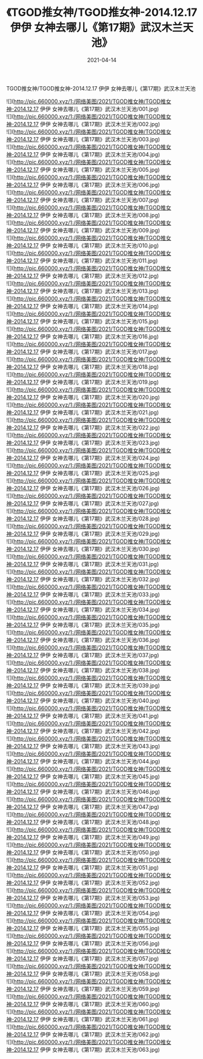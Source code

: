 ﻿---
layout: post
title:  《TGOD推女神/TGOD推女神-2014.12.17 伊伊 女神去哪儿《第17期》武汉木兰天池》
date:   2021-04-14
img: http://pic.660000.xyz/1:/网络美图/2021/TGOD推女神/TGOD推女神-2014.12.17 伊伊 女神去哪儿《第17期》武汉木兰天池/000.jpg
categories: [美女, 清纯, 唯美]
---

TGOD推女神/TGOD推女神-2014.12.17 伊伊 女神去哪儿《第17期》武汉木兰天池

 ![](http://pic.660000.xyz/1:/网络美图/2021/TGOD推女神/TGOD推女神-2014.12.17 伊伊 女神去哪儿《第17期》武汉木兰天池/001.jpg) <br>![](http://pic.660000.xyz/1:/网络美图/2021/TGOD推女神/TGOD推女神-2014.12.17 伊伊 女神去哪儿《第17期》武汉木兰天池/002.jpg) <br>![](http://pic.660000.xyz/1:/网络美图/2021/TGOD推女神/TGOD推女神-2014.12.17 伊伊 女神去哪儿《第17期》武汉木兰天池/003.jpg) <br>![](http://pic.660000.xyz/1:/网络美图/2021/TGOD推女神/TGOD推女神-2014.12.17 伊伊 女神去哪儿《第17期》武汉木兰天池/004.jpg) <br>![](http://pic.660000.xyz/1:/网络美图/2021/TGOD推女神/TGOD推女神-2014.12.17 伊伊 女神去哪儿《第17期》武汉木兰天池/005.jpg) <br>![](http://pic.660000.xyz/1:/网络美图/2021/TGOD推女神/TGOD推女神-2014.12.17 伊伊 女神去哪儿《第17期》武汉木兰天池/006.jpg) <br>![](http://pic.660000.xyz/1:/网络美图/2021/TGOD推女神/TGOD推女神-2014.12.17 伊伊 女神去哪儿《第17期》武汉木兰天池/007.jpg) <br>![](http://pic.660000.xyz/1:/网络美图/2021/TGOD推女神/TGOD推女神-2014.12.17 伊伊 女神去哪儿《第17期》武汉木兰天池/008.jpg) <br>![](http://pic.660000.xyz/1:/网络美图/2021/TGOD推女神/TGOD推女神-2014.12.17 伊伊 女神去哪儿《第17期》武汉木兰天池/009.jpg) <br>![](http://pic.660000.xyz/1:/网络美图/2021/TGOD推女神/TGOD推女神-2014.12.17 伊伊 女神去哪儿《第17期》武汉木兰天池/010.jpg) <br>![](http://pic.660000.xyz/1:/网络美图/2021/TGOD推女神/TGOD推女神-2014.12.17 伊伊 女神去哪儿《第17期》武汉木兰天池/011.jpg) <br>![](http://pic.660000.xyz/1:/网络美图/2021/TGOD推女神/TGOD推女神-2014.12.17 伊伊 女神去哪儿《第17期》武汉木兰天池/012.jpg) <br>![](http://pic.660000.xyz/1:/网络美图/2021/TGOD推女神/TGOD推女神-2014.12.17 伊伊 女神去哪儿《第17期》武汉木兰天池/013.jpg) <br>![](http://pic.660000.xyz/1:/网络美图/2021/TGOD推女神/TGOD推女神-2014.12.17 伊伊 女神去哪儿《第17期》武汉木兰天池/014.jpg) <br>![](http://pic.660000.xyz/1:/网络美图/2021/TGOD推女神/TGOD推女神-2014.12.17 伊伊 女神去哪儿《第17期》武汉木兰天池/015.jpg) <br>![](http://pic.660000.xyz/1:/网络美图/2021/TGOD推女神/TGOD推女神-2014.12.17 伊伊 女神去哪儿《第17期》武汉木兰天池/016.jpg) <br>![](http://pic.660000.xyz/1:/网络美图/2021/TGOD推女神/TGOD推女神-2014.12.17 伊伊 女神去哪儿《第17期》武汉木兰天池/017.jpg) <br>![](http://pic.660000.xyz/1:/网络美图/2021/TGOD推女神/TGOD推女神-2014.12.17 伊伊 女神去哪儿《第17期》武汉木兰天池/018.jpg) <br>![](http://pic.660000.xyz/1:/网络美图/2021/TGOD推女神/TGOD推女神-2014.12.17 伊伊 女神去哪儿《第17期》武汉木兰天池/019.jpg) <br>![](http://pic.660000.xyz/1:/网络美图/2021/TGOD推女神/TGOD推女神-2014.12.17 伊伊 女神去哪儿《第17期》武汉木兰天池/020.jpg) <br>![](http://pic.660000.xyz/1:/网络美图/2021/TGOD推女神/TGOD推女神-2014.12.17 伊伊 女神去哪儿《第17期》武汉木兰天池/021.jpg) <br>![](http://pic.660000.xyz/1:/网络美图/2021/TGOD推女神/TGOD推女神-2014.12.17 伊伊 女神去哪儿《第17期》武汉木兰天池/022.jpg) <br>![](http://pic.660000.xyz/1:/网络美图/2021/TGOD推女神/TGOD推女神-2014.12.17 伊伊 女神去哪儿《第17期》武汉木兰天池/023.jpg) <br>![](http://pic.660000.xyz/1:/网络美图/2021/TGOD推女神/TGOD推女神-2014.12.17 伊伊 女神去哪儿《第17期》武汉木兰天池/024.jpg) <br>![](http://pic.660000.xyz/1:/网络美图/2021/TGOD推女神/TGOD推女神-2014.12.17 伊伊 女神去哪儿《第17期》武汉木兰天池/025.jpg) <br>![](http://pic.660000.xyz/1:/网络美图/2021/TGOD推女神/TGOD推女神-2014.12.17 伊伊 女神去哪儿《第17期》武汉木兰天池/026.jpg) <br>![](http://pic.660000.xyz/1:/网络美图/2021/TGOD推女神/TGOD推女神-2014.12.17 伊伊 女神去哪儿《第17期》武汉木兰天池/027.jpg) <br>![](http://pic.660000.xyz/1:/网络美图/2021/TGOD推女神/TGOD推女神-2014.12.17 伊伊 女神去哪儿《第17期》武汉木兰天池/028.jpg) <br>![](http://pic.660000.xyz/1:/网络美图/2021/TGOD推女神/TGOD推女神-2014.12.17 伊伊 女神去哪儿《第17期》武汉木兰天池/029.jpg) <br>![](http://pic.660000.xyz/1:/网络美图/2021/TGOD推女神/TGOD推女神-2014.12.17 伊伊 女神去哪儿《第17期》武汉木兰天池/030.jpg) <br>![](http://pic.660000.xyz/1:/网络美图/2021/TGOD推女神/TGOD推女神-2014.12.17 伊伊 女神去哪儿《第17期》武汉木兰天池/031.jpg) <br>![](http://pic.660000.xyz/1:/网络美图/2021/TGOD推女神/TGOD推女神-2014.12.17 伊伊 女神去哪儿《第17期》武汉木兰天池/032.jpg) <br>![](http://pic.660000.xyz/1:/网络美图/2021/TGOD推女神/TGOD推女神-2014.12.17 伊伊 女神去哪儿《第17期》武汉木兰天池/033.jpg) <br>![](http://pic.660000.xyz/1:/网络美图/2021/TGOD推女神/TGOD推女神-2014.12.17 伊伊 女神去哪儿《第17期》武汉木兰天池/034.jpg) <br>![](http://pic.660000.xyz/1:/网络美图/2021/TGOD推女神/TGOD推女神-2014.12.17 伊伊 女神去哪儿《第17期》武汉木兰天池/035.jpg) <br>![](http://pic.660000.xyz/1:/网络美图/2021/TGOD推女神/TGOD推女神-2014.12.17 伊伊 女神去哪儿《第17期》武汉木兰天池/036.jpg) <br>![](http://pic.660000.xyz/1:/网络美图/2021/TGOD推女神/TGOD推女神-2014.12.17 伊伊 女神去哪儿《第17期》武汉木兰天池/037.jpg) <br>![](http://pic.660000.xyz/1:/网络美图/2021/TGOD推女神/TGOD推女神-2014.12.17 伊伊 女神去哪儿《第17期》武汉木兰天池/038.jpg) <br>![](http://pic.660000.xyz/1:/网络美图/2021/TGOD推女神/TGOD推女神-2014.12.17 伊伊 女神去哪儿《第17期》武汉木兰天池/039.jpg) <br>![](http://pic.660000.xyz/1:/网络美图/2021/TGOD推女神/TGOD推女神-2014.12.17 伊伊 女神去哪儿《第17期》武汉木兰天池/040.jpg) <br>![](http://pic.660000.xyz/1:/网络美图/2021/TGOD推女神/TGOD推女神-2014.12.17 伊伊 女神去哪儿《第17期》武汉木兰天池/041.jpg) <br>![](http://pic.660000.xyz/1:/网络美图/2021/TGOD推女神/TGOD推女神-2014.12.17 伊伊 女神去哪儿《第17期》武汉木兰天池/042.jpg) <br>![](http://pic.660000.xyz/1:/网络美图/2021/TGOD推女神/TGOD推女神-2014.12.17 伊伊 女神去哪儿《第17期》武汉木兰天池/043.jpg) <br>![](http://pic.660000.xyz/1:/网络美图/2021/TGOD推女神/TGOD推女神-2014.12.17 伊伊 女神去哪儿《第17期》武汉木兰天池/044.jpg) <br>![](http://pic.660000.xyz/1:/网络美图/2021/TGOD推女神/TGOD推女神-2014.12.17 伊伊 女神去哪儿《第17期》武汉木兰天池/045.jpg) <br>![](http://pic.660000.xyz/1:/网络美图/2021/TGOD推女神/TGOD推女神-2014.12.17 伊伊 女神去哪儿《第17期》武汉木兰天池/046.jpg) <br>![](http://pic.660000.xyz/1:/网络美图/2021/TGOD推女神/TGOD推女神-2014.12.17 伊伊 女神去哪儿《第17期》武汉木兰天池/047.jpg) <br>![](http://pic.660000.xyz/1:/网络美图/2021/TGOD推女神/TGOD推女神-2014.12.17 伊伊 女神去哪儿《第17期》武汉木兰天池/048.jpg) <br>![](http://pic.660000.xyz/1:/网络美图/2021/TGOD推女神/TGOD推女神-2014.12.17 伊伊 女神去哪儿《第17期》武汉木兰天池/049.jpg) <br>![](http://pic.660000.xyz/1:/网络美图/2021/TGOD推女神/TGOD推女神-2014.12.17 伊伊 女神去哪儿《第17期》武汉木兰天池/050.jpg) <br>![](http://pic.660000.xyz/1:/网络美图/2021/TGOD推女神/TGOD推女神-2014.12.17 伊伊 女神去哪儿《第17期》武汉木兰天池/051.jpg) <br>![](http://pic.660000.xyz/1:/网络美图/2021/TGOD推女神/TGOD推女神-2014.12.17 伊伊 女神去哪儿《第17期》武汉木兰天池/052.jpg) <br>![](http://pic.660000.xyz/1:/网络美图/2021/TGOD推女神/TGOD推女神-2014.12.17 伊伊 女神去哪儿《第17期》武汉木兰天池/053.jpg) <br>![](http://pic.660000.xyz/1:/网络美图/2021/TGOD推女神/TGOD推女神-2014.12.17 伊伊 女神去哪儿《第17期》武汉木兰天池/054.jpg) <br>![](http://pic.660000.xyz/1:/网络美图/2021/TGOD推女神/TGOD推女神-2014.12.17 伊伊 女神去哪儿《第17期》武汉木兰天池/055.jpg) <br>![](http://pic.660000.xyz/1:/网络美图/2021/TGOD推女神/TGOD推女神-2014.12.17 伊伊 女神去哪儿《第17期》武汉木兰天池/056.jpg) <br>![](http://pic.660000.xyz/1:/网络美图/2021/TGOD推女神/TGOD推女神-2014.12.17 伊伊 女神去哪儿《第17期》武汉木兰天池/057.jpg) <br>![](http://pic.660000.xyz/1:/网络美图/2021/TGOD推女神/TGOD推女神-2014.12.17 伊伊 女神去哪儿《第17期》武汉木兰天池/058.jpg) <br>![](http://pic.660000.xyz/1:/网络美图/2021/TGOD推女神/TGOD推女神-2014.12.17 伊伊 女神去哪儿《第17期》武汉木兰天池/059.jpg) <br>![](http://pic.660000.xyz/1:/网络美图/2021/TGOD推女神/TGOD推女神-2014.12.17 伊伊 女神去哪儿《第17期》武汉木兰天池/060.jpg) <br>![](http://pic.660000.xyz/1:/网络美图/2021/TGOD推女神/TGOD推女神-2014.12.17 伊伊 女神去哪儿《第17期》武汉木兰天池/061.jpg) <br>![](http://pic.660000.xyz/1:/网络美图/2021/TGOD推女神/TGOD推女神-2014.12.17 伊伊 女神去哪儿《第17期》武汉木兰天池/062.jpg) <br>![](http://pic.660000.xyz/1:/网络美图/2021/TGOD推女神/TGOD推女神-2014.12.17 伊伊 女神去哪儿《第17期》武汉木兰天池/063.jpg) <br>